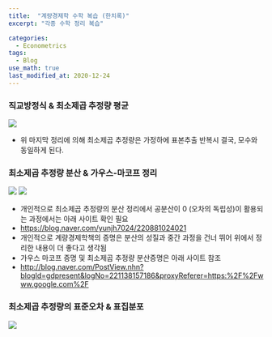 ```yaml
---
title:  "계량경제학 수학 복습 (한치록)"
excerpt: "각종 수학 정리 복습"

categories:
  - Econometrics
tags:
  - Blog
use_math: true
last_modified_at: 2020-12-24
---
```

### 직교방정식 & 최소제곱 추정량 평균

![](https://d-won.github.io/assets/images/theorem1.jpg)

* 위 마지막 정리에 의해 최소제곱 추정량은 가정하에 표본추출 반복시 결국, 모수와 동일하게 된다.

### 최소제곱 추정량 분산 & 가우스-마코프 정리
![](https://d-won.github.io/assets/images/theorem2.jpg)
![](https://d-won.github.io/assets/images/theorem3.jpg)

* 개인적으로 최소제곱 추정량의 분산 정리에서 공분산이 0 (오차의 독립성)이 활용되는 과정에서는 아래 사이트 확인 필요
* https://blog.naver.com/yunjh7024/220881024021 
* 개인적으로 계량경제학책의 증명은 분산의 성질과 중간 과정을 건너 뛰어 위에서 정리한 내용이 더 좋다고 생각됨
* 가우스 마코프 증명 및 최소제곱 추정량 분산증명은 아래 사이트 참조
* http://blog.naver.com/PostView.nhn?blogId=gdpresent&logNo=221138157186&proxyReferer=https:%2F%2Fwww.google.com%2F

### 최소제곱 추정량의 표준오차 & 표집분포
![](https://d-won.github.io/assets/images/theorem4.jpg)